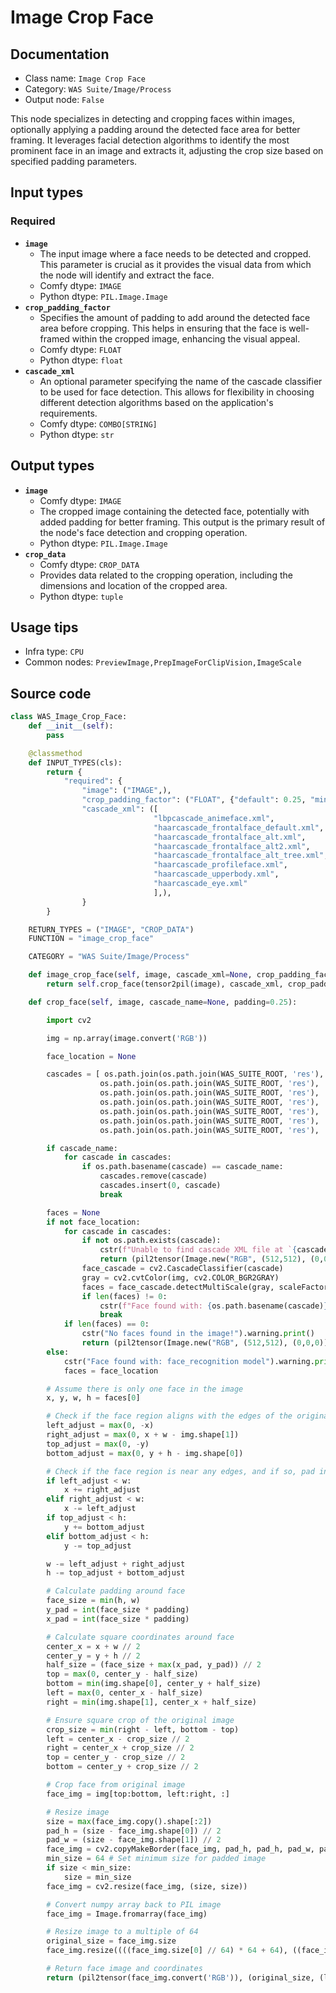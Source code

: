 # Image Crop Face
## Documentation
- Class name: `Image Crop Face`
- Category: `WAS Suite/Image/Process`
- Output node: `False`

This node specializes in detecting and cropping faces within images, optionally applying a padding around the detected face area for better framing. It leverages facial detection algorithms to identify the most prominent face in an image and extracts it, adjusting the crop size based on specified padding parameters.
## Input types
### Required
- **`image`**
    - The input image where a face needs to be detected and cropped. This parameter is crucial as it provides the visual data from which the node will identify and extract the face.
    - Comfy dtype: `IMAGE`
    - Python dtype: `PIL.Image.Image`
- **`crop_padding_factor`**
    - Specifies the amount of padding to add around the detected face area before cropping. This helps in ensuring that the face is well-framed within the cropped image, enhancing the visual appeal.
    - Comfy dtype: `FLOAT`
    - Python dtype: `float`
- **`cascade_xml`**
    - An optional parameter specifying the name of the cascade classifier to be used for face detection. This allows for flexibility in choosing different detection algorithms based on the application's requirements.
    - Comfy dtype: `COMBO[STRING]`
    - Python dtype: `str`
## Output types
- **`image`**
    - Comfy dtype: `IMAGE`
    - The cropped image containing the detected face, potentially with added padding for better framing. This output is the primary result of the node's face detection and cropping operation.
    - Python dtype: `PIL.Image.Image`
- **`crop_data`**
    - Comfy dtype: `CROP_DATA`
    - Provides data related to the cropping operation, including the dimensions and location of the cropped area.
    - Python dtype: `tuple`
## Usage tips
- Infra type: `CPU`
- Common nodes: `PreviewImage,PrepImageForClipVision,ImageScale`


## Source code
```python
class WAS_Image_Crop_Face:
    def __init__(self):
        pass

    @classmethod
    def INPUT_TYPES(cls):
        return {
            "required": {
                "image": ("IMAGE",),
                "crop_padding_factor": ("FLOAT", {"default": 0.25, "min": 0.0, "max": 2.0, "step": 0.01}),
                "cascade_xml": ([
                                "lbpcascade_animeface.xml",
                                "haarcascade_frontalface_default.xml",
                                "haarcascade_frontalface_alt.xml",
                                "haarcascade_frontalface_alt2.xml",
                                "haarcascade_frontalface_alt_tree.xml",
                                "haarcascade_profileface.xml",
                                "haarcascade_upperbody.xml",
                                "haarcascade_eye.xml"
                                ],),
                }
        }

    RETURN_TYPES = ("IMAGE", "CROP_DATA")
    FUNCTION = "image_crop_face"

    CATEGORY = "WAS Suite/Image/Process"

    def image_crop_face(self, image, cascade_xml=None, crop_padding_factor=0.25):
        return self.crop_face(tensor2pil(image), cascade_xml, crop_padding_factor)

    def crop_face(self, image, cascade_name=None, padding=0.25):

        import cv2

        img = np.array(image.convert('RGB'))

        face_location = None

        cascades = [ os.path.join(os.path.join(WAS_SUITE_ROOT, 'res'), 'lbpcascade_animeface.xml'),
                    os.path.join(os.path.join(WAS_SUITE_ROOT, 'res'), 'haarcascade_frontalface_default.xml'),
                    os.path.join(os.path.join(WAS_SUITE_ROOT, 'res'), 'haarcascade_frontalface_alt.xml'),
                    os.path.join(os.path.join(WAS_SUITE_ROOT, 'res'), 'haarcascade_frontalface_alt2.xml'),
                    os.path.join(os.path.join(WAS_SUITE_ROOT, 'res'), 'haarcascade_frontalface_alt_tree.xml'),
                    os.path.join(os.path.join(WAS_SUITE_ROOT, 'res'), 'haarcascade_profileface.xml'),
                    os.path.join(os.path.join(WAS_SUITE_ROOT, 'res'), 'haarcascade_upperbody.xml') ]

        if cascade_name:
            for cascade in cascades:
                if os.path.basename(cascade) == cascade_name:
                    cascades.remove(cascade)
                    cascades.insert(0, cascade)
                    break

        faces = None
        if not face_location:
            for cascade in cascades:
                if not os.path.exists(cascade):
                    cstr(f"Unable to find cascade XML file at `{cascade}`. Did you pull the latest files from https://github.com/WASasquatch/was-node-suite-comfyui repo?").error.print()
                    return (pil2tensor(Image.new("RGB", (512,512), (0,0,0))), False)
                face_cascade = cv2.CascadeClassifier(cascade)
                gray = cv2.cvtColor(img, cv2.COLOR_BGR2GRAY)
                faces = face_cascade.detectMultiScale(gray, scaleFactor=1.1, minNeighbors=5)
                if len(faces) != 0:
                    cstr(f"Face found with: {os.path.basename(cascade)}").msg.print()
                    break
            if len(faces) == 0:
                cstr("No faces found in the image!").warning.print()
                return (pil2tensor(Image.new("RGB", (512,512), (0,0,0))), False)
        else:
            cstr("Face found with: face_recognition model").warning.print()
            faces = face_location

        # Assume there is only one face in the image
        x, y, w, h = faces[0]

        # Check if the face region aligns with the edges of the original image
        left_adjust = max(0, -x)
        right_adjust = max(0, x + w - img.shape[1])
        top_adjust = max(0, -y)
        bottom_adjust = max(0, y + h - img.shape[0])

        # Check if the face region is near any edges, and if so, pad in the opposite direction
        if left_adjust < w:
            x += right_adjust
        elif right_adjust < w:
            x -= left_adjust
        if top_adjust < h:
            y += bottom_adjust
        elif bottom_adjust < h:
            y -= top_adjust

        w -= left_adjust + right_adjust
        h -= top_adjust + bottom_adjust

        # Calculate padding around face
        face_size = min(h, w)
        y_pad = int(face_size * padding)
        x_pad = int(face_size * padding)

        # Calculate square coordinates around face
        center_x = x + w // 2
        center_y = y + h // 2
        half_size = (face_size + max(x_pad, y_pad)) // 2
        top = max(0, center_y - half_size)
        bottom = min(img.shape[0], center_y + half_size)
        left = max(0, center_x - half_size)
        right = min(img.shape[1], center_x + half_size)

        # Ensure square crop of the original image
        crop_size = min(right - left, bottom - top)
        left = center_x - crop_size // 2
        right = center_x + crop_size // 2
        top = center_y - crop_size // 2
        bottom = center_y + crop_size // 2

        # Crop face from original image
        face_img = img[top:bottom, left:right, :]

        # Resize image
        size = max(face_img.copy().shape[:2])
        pad_h = (size - face_img.shape[0]) // 2
        pad_w = (size - face_img.shape[1]) // 2
        face_img = cv2.copyMakeBorder(face_img, pad_h, pad_h, pad_w, pad_w, cv2.BORDER_CONSTANT, value=[0,0,0])
        min_size = 64 # Set minimum size for padded image
        if size < min_size:
            size = min_size
        face_img = cv2.resize(face_img, (size, size))

        # Convert numpy array back to PIL image
        face_img = Image.fromarray(face_img)

        # Resize image to a multiple of 64
        original_size = face_img.size
        face_img.resize((((face_img.size[0] // 64) * 64 + 64), ((face_img.size[1] // 64) * 64 + 64)))

        # Return face image and coordinates
        return (pil2tensor(face_img.convert('RGB')), (original_size, (left, top, right, bottom)))

```
